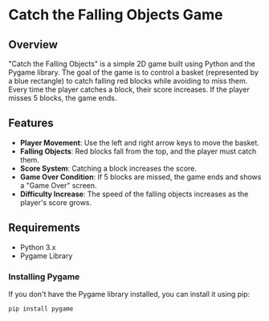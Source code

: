 # Catch the Falling Objects Game

## Overview
"Catch the Falling Objects" is a simple 2D game built using Python and the Pygame library. The goal of the game is to control a basket (represented by a blue rectangle) to catch falling red blocks while avoiding to miss them. Every time the player catches a block, their score increases. If the player misses 5 blocks, the game ends.

## Features
- **Player Movement**: Use the left and right arrow keys to move the basket.
- **Falling Objects**: Red blocks fall from the top, and the player must catch them.
- **Score System**: Catching a block increases the score.
- **Game Over Condition**: If 5 blocks are missed, the game ends and shows a "Game Over" screen.
- **Difficulty Increase**: The speed of the falling objects increases as the player's score grows.

## Requirements
- Python 3.x
- Pygame Library

### Installing Pygame
If you don't have the Pygame library installed, you can install it using pip:

```bash
pip install pygame
